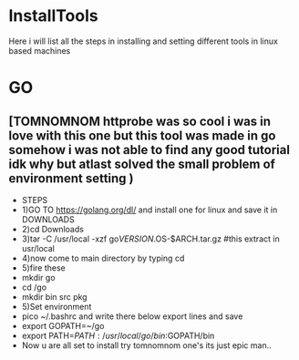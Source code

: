 # InstallTools
Here i will list all the steps in installing and setting different tools in linux based machines
# GO

## [TOMNOMNOM httprobe was so cool i was in love with this one but this tool was made in go somehow i was not able to find any good tutorial idk why but atlast solved the small problem of environment setting )

* STEPS
* 1)GO TO https://golang.org/dl/ and install one for linux and save it in DOWNLOADS
* 2)cd Downloads
* 3)tar -C /usr/local -xzf go$VERSION.$OS-$ARCH.tar.gz #this extract in usr/local
* 4)now come to main directory by typing cd
* 5)fire these 
*   mkdir go
*    cd /go
*    mkdir bin src pkg
* 5)Set environment
* pico ~/.bashrc and write there below export lines and save
* export GOPATH=~/go
* export PATH=$PATH:/usr/local/go/bin:$GOPATH/bin
* Now u are all set to install try tomnomnom one's its just epic man..
